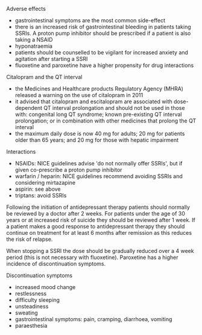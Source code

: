 Adverse effects  
* gastrointestinal symptoms are the most common side\-effect
* there is an increased risk of gastrointestinal bleeding in patients taking SSRIs. A proton pump inhibitor should be prescribed if a patient is also taking a NSAID
* hyponatraemia
* patients should be counselled to be vigilant for increased anxiety and agitation after starting a SSRI
* fluoxetine and paroxetine have a higher propensity for drug interactions

  
Citalopram and the QT interval  
* the Medicines and Healthcare products Regulatory Agency (MHRA) released a warning on the use of citalopram in 2011
* it advised that citalopram and escitalopram are associated with dose\-dependent QT interval prolongation and should not be used in those with: congenital long QT syndrome; known pre\-existing QT interval prolongation; or in combination with other medicines that prolong the QT interval
* the maximum daily dose is now 40 mg for adults; 20 mg for patients older than 65 years; and 20 mg for those with hepatic impairment

  
Interactions  
* NSAIDs: NICE guidelines advise 'do not normally offer SSRIs', but if given co\-prescribe a proton pump inhibitor
* warfarin / heparin: NICE guidelines recommend avoiding SSRIs and considering mirtazapine
* aspirin: see above
* triptans: avoid SSRIs

  
Following the initiation of antidepressant therapy patients should normally be reviewed by a doctor after 2 weeks. For patients under the age of 30 years or at increased risk of suicide they should be reviewed after 1 week. If a patient makes a good response to antidepressant therapy they should continue on treatment for at least 6 months after remission as this reduces the risk of relapse.   
  
When stopping a SSRI the dose should be gradually reduced over a 4 week period (this is not necessary with fluoxetine). Paroxetine has a higher incidence of discontinuation symptoms.  
  
Discontinuation symptoms  
* increased mood change
* restlessness
* difficulty sleeping
* unsteadiness
* sweating
* gastrointestinal symptoms: pain, cramping, diarrhoea, vomiting
* paraesthesia
